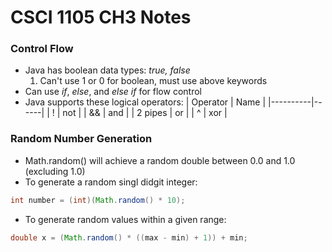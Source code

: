 # CSCI 1105 CH3 Notes

### Control Flow
* Java has boolean data types: *true, false*
  1. Can't use 1 or 0 for boolean, must use above keywords 
* Can use *if*, *else*, and *else if* for flow control
* Java supports these logical operators:
| Operator | Name |
|----------|------|
| !        | not  |
| &&       | and  |
| 2 pipes  | or   |
| ^        | xor  |

### Random Number Generation
* Math.random() will achieve a random double between 0.0 and 1.0 (excluding 1.0)
* To generate a random singl didgit integer:
```java
int number = (int)(Math.random() * 10);
```
* To generate random values within a given range:
```java
double x = (Math.random() * ((max - min) + 1)) + min;
```
